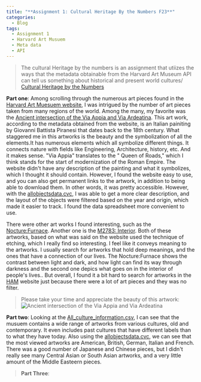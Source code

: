 ```yaml
---
title: "**Assignment 1: Cultural Heritage By the Numbers F23**"
categories:
  - Blog
tags:
  - Assignment 1
  - Harvard Art Musuem
  - Meta data
  - API
---
```


> The cultural Heritage by the numbers is an assignment that utiizes the ways that the metadata obtainable from the Harvard Art Museum API can tell us something about historical and present world cultures/
> [Cultural Heritage by the Numbers](https://posit.cloud/spaces/332546/content/6497999)

 **Part one**:
 Among scrolling through the numerous art pieces found in the [Harvard Art Muesuem website](https://harvardartmuseums.org/), I was intrigued by the number of art pieces taken from many regions of the world. Among the many, my favorite was the  [Ancient intersection of the Via Appia and Via Ardeatina](https://hvrd.art/o/70419). This art work, according to the metadata obtained from  the website, is an Italian painiting by Giovanni Battista Piranesi that dates back to the 18th century. What staggered me in this artworks is the beauty and the symbolization of all the elements.It has numerous elements which all symbolize different things.  It connects nature with fields like Engineering, Architecture, history, etc. And it makes sense. "Via Appia" translates to the " Queen of Roads," which I think stands for the start of modernization of the Roman Empire. The website didn't have any description of the painting and what it symbolizes, which I thought it should contain. However, I found the website easy to use, and you can also get permanent links to the artwork, in addition to being able to download them. In other words, it was pretty accessible. However, with the [allobjectsdata.cvc](https://docs.google.com/spreadsheets/d/10t7_3_WviFuQNlopr1eHFojPpB89ce1Lb4Dm-GDuUXo/edit#gid=1168201001), I was able to get a more clear description, and the layout of the objects were filtered based on the year and origin, which made it easier to track. I found the data spreadsheet more convenient to use.

 There were other art works I found interesting, such as the [Nocture:Furnace](https://hvrd.art/o/303703). Another one is the [M2783: Interior](https://hvrd.art/o/263278). Both of these artworks, based on what was said on the website used the technique of etching, which I really find so interesting. I feel like it conveys meaning to the artworks. I usually search for artworks that hold deep meanings, and the ones that have a connection of our lives. The Nocture:Furnace  shows the contrast between light and dark, and how light can find its way through darkness and the second one depics what goes on in the interior of people's lives.. But overall, I found it a bit hard to search for artworks in the [HAM](https://harvardartmuseums.org/collections) website just because there were a lot of art pieces and they was no filter.

> Please take your time and appreciate the beauty of this artwork:![Ancient intersection of the Via Appia and Via Ardeatina](https://hvrd.art/o/70419)





**Part two**: Looking at the [All_culture_information.csv](https://docs.google.com/spreadsheets/d/1ifG8CjQhyKfzgUR3Bqb-vYTGf-kCpmuE-DF8InudGiM/edit#gid=26760480), I can see that the musuem contains a wide range of artworks from various cultures, old and contemporary. It even includes past cultures that have different labels than to what they have today. Also using the [allobjectsdata.cvc](https://docs.google.com/spreadsheets/d/10t7_3_WviFuQNlopr1eHFojPpB89ce1Lb4Dm-GDuUXo/edit#gid=1168201001), we can see that the most viewed artworks are American, British, German, Italian and French. There was a good number of Japanese and Chinese pieces, but I didn't really see many Central Asian or South Asian artworks, and a very little amount of the Middle Easteern pieces. 







>**Part Three**: 





